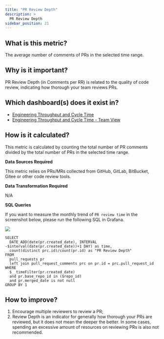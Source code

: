 ```yaml
---
title: "PR Review Depth"
description: >
  PR Review Depth
sidebar_position: 21
---
```


## What is this metric? 
The average number of comments of PRs in the selected time range.

## Why is it important?
PR Review Depth (in Comments per RR) is related to the quality of code review, indicating how thorough your team reviews PRs.

## Which dashboard(s) does it exist in?
- [Engineering Throughput and Cycle Time](../../../livedemo/EngineeringLeads/EngineeringThroughputAndCycleTime)
- [Engineering Throughput and Cycle Time - Team View](../../../livedemo/EngineeringLeads/EngineeringThroughputAndCycleTimeTeamView)

## How is it calculated?
This metric is calculated by counting the total number of PR comments divided by the total number of PRs in the selected time range.

<b>Data Sources Required</b>

This metric relies on PRs/MRs collected from GitHub, GitLab, BitBucket, Gitee or other code review tools.

<b>Data Transformation Required</b>

N/A

<b>SQL Queries</b>

If you want to measure the monthly trend of `PR review time` in the screenshot below, please run the following SQL in Grafana. 

![](/img/Metrics/pr-review-depth-monthly.png)

```
SELECT
  DATE_ADD(date(pr.created_date), INTERVAL -$interval(date(pr.created_date))+1 DAY) as time,
  count(distinct prc.id)/count(pr.id) as "PR Review Depth"
FROM 
  pull_requests pr
  left join pull_request_comments prc on pr.id = prc.pull_request_id
WHERE
  $__timeFilter(pr.created_date)
  and pr.base_repo_id in ($repo_id)
  and pr.merged_date is not null
GROUP BY 1
```


## How to improve?
1. Encourage multiple reviewers to review a PR;
2. Review Depth is an indicator for generally how thorough your PRs are reviewed, but it does not mean the deeper the better. In some cases, spending an excessive amount of resources on reviewing PRs is also not recommended.